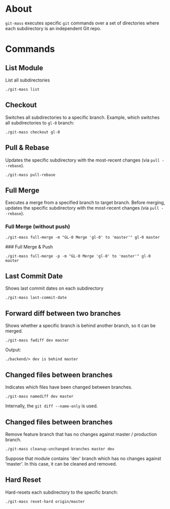 About
=====

`git-mass` executes specific `git` commands over a set of directories where each subdirectory is an independent Git repo.

Commands
========

List Module
-----------

List all subdirectories

    ./git-mass list
    
Checkout
--------

Switches all subdirectories to a specific branch. Example, which switches all subdirectories to `gl-0` branch:

    ./git-mass checkout gl-0   

Pull & Rebase
-------------

Updates the specific subdirectory with the most-recent changes (via `pull --rebase`).

    ./git-mass pull-rebase
   

Full Merge
----------
Executes a merge from a specified branch to target branch. Before merging, updates the specific subdirectory with the most-recent changes (via `pull --rebase`).

### Full Merge (without push)

	./git-mass full-merge -m "GL-0 Merge 'gl-0' to 'master'" gl-0 master

### Full Merge & Push

	./git-mass full-merge -p -m "GL-0 Merge 'gl-0' to 'master'" gl-0 master

Last Commit Date
---------------

Shows last commit dates on each subdirectory

    ./git-mass last-commit-date

Forward diff between two branches
---------------------------------

Shows whether a specific branch is behind another branch, so it can be merged.

    ./git-mass fwdiff dev master

Output:

    ./backend/> dev is behind master

Changed files between branches
------------------------------

Indicates which files have been changed between branches.

    ./git-mass namediff dev master

Internally, the `git diff --name-only` is used.

Changed files between branches
------------------------------
Remove feature branch that has no changes against master / production
branch.

    ./git-mass cleanup-unchanged-branches master dev

Suppose that module contains 'dev' branch which has
no changes against 'master'. In this case, it can be cleaned
and removed.

Hard Reset
-----------

Hard-resets each subdirectory to the specific branch:

    ./git-mass reset-hard origin/master